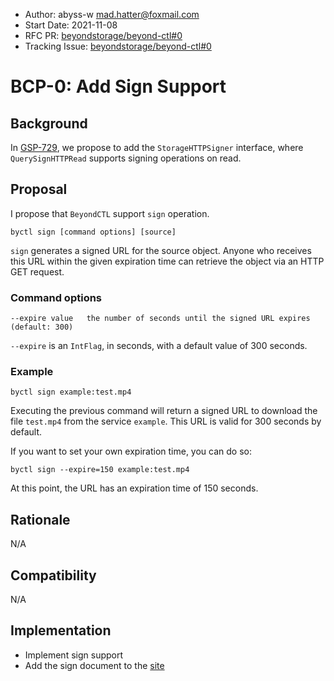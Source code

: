 - Author: abyss-w <mad.hatter@foxmail.com>
- Start Date: 2021-11-08
- RFC PR: [beyondstorage/beyond-ctl#0](https://github.com/beyondstorage/beyond-ctl/issues/0)
- Tracking Issue: [beyondstorage/beyond-ctl#0](https://github.com/beyondstorage/beyond-ctl/issues/0)

# BCP-0: Add Sign Support

## Background

In [GSP-729](https://github.com/beyondstorage/go-storage/blob/master/docs/rfcs/729-redesign-http-signer.md), we propose
to add the `StorageHTTPSigner` interface, where `QuerySignHTTPRead` supports signing operations on read.

## Proposal

I propose that `BeyondCTL` support `sign` operation.

```
byctl sign [command options] [source]
```

`sign` generates a signed URL for the source object. Anyone who receives this URL within the given expiration time can
retrieve the object via an HTTP GET request.

### Command options

```
--expire value   the number of seconds until the signed URL expires (default: 300)
```

`--expire` is an `IntFlag`, in seconds, with a default value of 300 seconds.

### Example

```
byctl sign example:test.mp4
```

Executing the previous command will return a signed URL to download the file `test.mp4` from the service `example`. This
URL is valid for 300 seconds by default.

If you want to set your own expiration time, you can do so:

```
byctl sign --expire=150 example:test.mp4
```

At this point, the URL has an expiration time of 150 seconds.

## Rationale

N/A

## Compatibility

N/A

## Implementation

- Implement sign support
- Add the sign document to the [site](https://github.com/beyondstorage/site)
